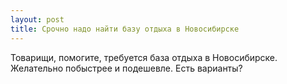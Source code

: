 ```yaml
---
layout: post 
title: Срочно надо найти базу отдыха в Новосибирске 
--- 
```

Товарищи, помогите, требуется база отдыха в Новосибирске. Желательно побыстрее и подешевле. Есть варианты?
